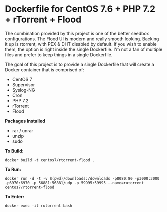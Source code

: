 # Dockerfile for CentOS 7.6 + PHP 7.2 + rTorrent + Flood

The combination provided by this project is one of the better seedbox configurations. The Flood UI is modern and really smooth looking. Backing it up is rtorrent, with PEX & DHT disabled by default. If you wish to enable them, the option is right inside the single Dockerfile. I'm not a fan of multiple files and prefer to keep things in a single Dockerfile.

The goal of this project is to provide a single Dockerfile that will create a Docker container that is comprised of:

- CentOS 7
- Supervisor
- Syslog-NG
- Cron
- PHP 7.2
- rTorrent
- Flood

**Packages Installed**

- rar / unrar
- unzip
- sudo

**To Build:**

```
docker build -t centos7/rtorrent-flood .
```

**To Run:**

```
docker run -d -t -v $(pwd)/downloads:/downloads -p8080:80 -p3000:3000 -p6970:6970 -p 56881:56881/udp -p 59995:59995 --name=rutorrent centos7/rtorrent-flood
```

**To Enter:**

```
docker exec -it rutorrent bash
```
